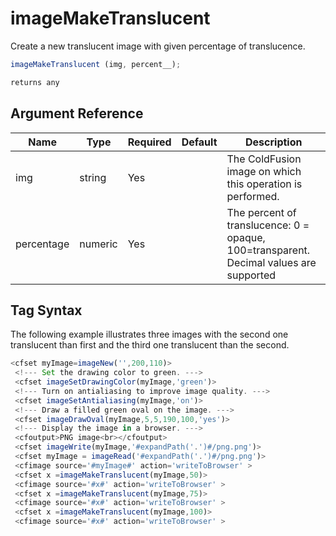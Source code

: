 # imageMakeTranslucent

Create a new translucent image with given percentage of translucence.

```javascript
imageMakeTranslucent (img, percent__);
```

```javascript
returns any
```

## Argument Reference

| Name | Type | Required | Default | Description |
| --- | --- | --- | --- | --- |
| img | string | Yes |  | The ColdFusion image on which this operation is performed. |
| percentage | numeric | Yes |  | The percent of translucence: 0 = opaque, 100=transparent. Decimal values are supported |

## Tag Syntax

The following example illustrates three images with the second one translucent than first and the third one translucent than the second.

```javascript
<cfset myImage=imageNew('',200,110)> 
 <!--- Set the drawing color to green. ---> 
 <cfset imageSetDrawingColor(myImage,'green')> 
 <!--- Turn on antialiasing to improve image quality. ---> 
 <cfset imageSetAntialiasing(myImage,'on')> 
 <!--- Draw a filled green oval on the image. ---> 
 <cfset imageDrawOval(myImage,5,5,190,100,'yes')> 
 <!--- Display the image in a browser. ---> 
 <cfoutput>PNG image<br></cfoutput> 
 <cfset imageWrite(myImage,'#expandPath('.')#/png.png')> 
 <cfset myImage = imageRead('#expandPath('.')#/png.png')> 
 <cfimage source='#myImage#' action='writeToBrowser' > 
 <cfset x =imageMakeTranslucent(myImage,50)> 
 <cfimage source='#x#' action='writeToBrowser' > 
 <cfset x =imageMakeTranslucent(myImage,75)> 
 <cfimage source='#x#' action='writeToBrowser' > 
 <cfset x =imageMakeTranslucent(myImage,100)> 
 <cfimage source='#x#' action='writeToBrowser' >
```
